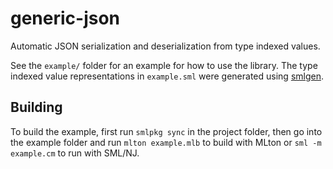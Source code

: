 generic-json
============

Automatic JSON serialization and deserialization from type indexed values.

See the `example/` folder for an example for how to use the library. The type indexed value
representations in `example.sml` were generated using [smlgen](https://github.com/DarinM223/smlgen).

Building
--------

To build the example, first run `smlpkg sync` in the project folder, then go into the example folder and run `mlton example.mlb` to build with MLton or `sml -m example.cm` to run with SML/NJ.